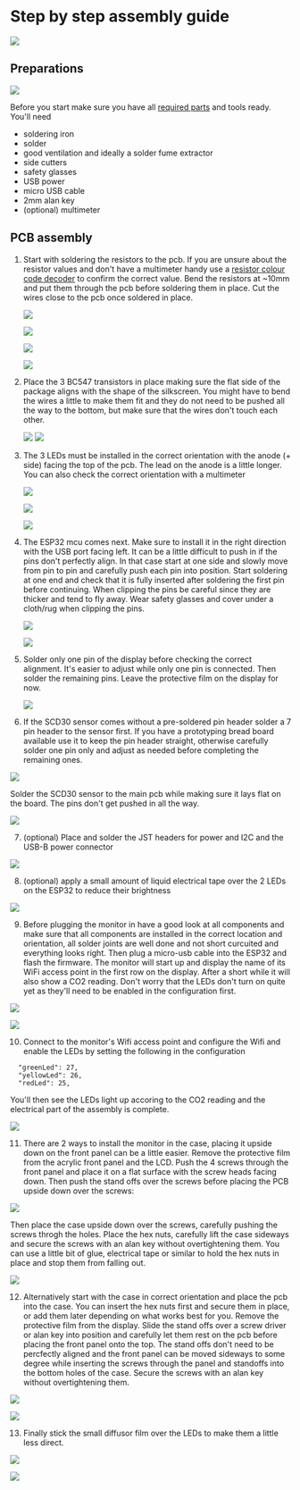 # Step by step assembly guide

![](CO2Monitor-TH-V0.5.render.png)

## Preparations

![](bom.jpg)

Before you start make sure you have all [required parts](./bom.md) and tools ready. You'll need

- soldering iron
- solder
- good ventilation and ideally a solder fume extractor
- side cutters
- safety glasses
- USB power
- micro USB cable
- 2mm alan key
- (optional) multimeter

## PCB assembly

1. Start with soldering the resistors to the pcb. If you are unsure about the resistor values and don't have a multimeter handy use a [resistor colour code decoder](https://www.digikey.co.nz/en/resources/conversion-calculators/conversion-calculator-resistor-color-code) to confirm the correct value. Bend the resistors at ~10mm and put them through the pcb before soldering them in place. Cut the wires close to the pcb once soldered in place.

   ![](./01-resistors.jpg)

   ![](./02-resistors.jpg)

   ![](./03-resistors.jpg)

   ![](./04-resistors.jpg)

2. Place the 3 BC547 transistors in place making sure the flat side of the package aligns with the shape of the silkscreen. You might have to bend the wires a little to make them fit and they do not need to be pushed all the way to the bottom, but make sure that the wires don't touch each other.

   ![](./05-transistors.jpg) ![](./06-transistors.jpg)

3. The 3 LEDs must be installed in the correct orientation with the anode (+ side) facing the top of the pcb. The lead on the anode is a little longer. You can also check the correct orientation with a multimeter

   ![](./07-leds.jpg)

   ![](./08-leds.jpg)

   ![](./09-leds.jpg)

4. The ESP32 mcu comes next. Make sure to install it in the right direction with the USB port facing left. It can be a little difficult to push in if the pins don't perfectly align. In that case start at one side and slowly move from pin to pin and carefully push each pin into position. Start soldering at one end and check that it is fully inserted after soldering the first pin before continuing. When clipping the pins be careful since they are thicker and tend to fly away. Wear safety glasses and cover under a cloth/rug when clipping the pins.

   ![](./10-esp32.jpg)

   ![](./11-esp32.jpg)

5. Solder only one pin of the display before checking the correct alignment. It's easier to adjust while only one pin is connected. Then solder the remaining pins. Leave the protective film on the display for now.

   ![](./12-lcd.jpg)

6. If the SCD30 sensor comes without a pre-soldered pin header solder a 7 pin header to the sensor first. If you have a prototyping bread board available use it to keep the pin header straight, otherwise carefully solder one pin only and adjust as needed before completing the remaining ones.

![](./13-scd30.jpg)

Solder the SCD30 sensor to the main pcb while making sure it lays flat on the board. The pins don't get pushed in all the way.

![](./15-scd30.jpg)

7. (optional) Place and solder the JST headers for power and I2C and the USB-B power connector

![](./16-connectors.jpg)

8. (optional) apply a small amount of liquid electrical tape over the 2 LEDs on the ESP32 to reduce their brightness

![](./17-liquid-tape.jpg)

9. Before plugging the monitor in have a good look at all components and make sure that all components are installed in the correct location and orientation, all solder joints are well done and not short curcuited and everything looks right. Then plug a micro-usb cable into the ESP32 and flash the firmware.
   The monitor will start up and display the name of its WiFi access point in the first row on the display. After a short while it will also show a CO2 reading. Don't worry that the LEDs don't turn on quite yet as they'll need to be enabled in the configuration first.

![](./18-flash.jpg)

![](./19-flash.jpg)

10. Connect to the monitor's Wifi access point and configure the Wifi and enable the LEDs by setting the following in the configuration

```
  "greenLed": 27,
  "yellowLed": 26,
  "redLed": 25,
```

You'll then see the LEDs light up accoring to the CO2 reading and the electrical part of the assembly is complete.

![](./20-test.jpg)

11. There are 2 ways to install the monitor in the case, placing it upside down on the front panel can be a little easier.
    Remove the protective film from the acrylic front panel and the LCD. Push the 4 screws through the front panel and place it on a flat surface with the screw heads facing down. Then push the stand offs over the screws before placing the PCB upside down over the screws:

![](./21-assembly.jpg)

Then place the case upside down over the screws, carefully pushing the screws throgh the holes. Place the hex nuts, carefully lift the case sideways and secure the screws with an alan key without overtightening them. You can use a little bit of glue, electrical tape or similar to hold the hex nuts in place and stop them from falling out.

![](./22-assembly.jpg)

12. Alternatively start with the case in correct orientation and place the pcb into the case. You can insert the hex nuts first and secure them in place, or add them later depending on what works best for you. Remove the protective film from the display. Slide the stand offs over a screw driver or alan key into position and carefully let them rest on the pcb before placing the front panel onto the top. The stand offs don't need to be percfectly aligned and the front panel can be moved sideways to some degree while inserting the screws through the panel and standoffs into the bottom holes of the case. Secure the screws with an alan key without overtightening them.

![](./23-assembly.jpg)

![](./24-assembly.jpg)

13. Finally stick the small diffusor film over the LEDs to make them a little less direct.

![](./25-diffusor.jpg)

![](./26-diffusor.jpg)
